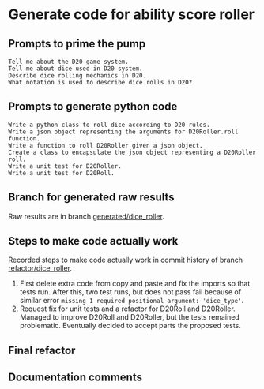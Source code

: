 # Generate code for ability score roller

## Prompts to prime the pump

    Tell me about the D20 game system.
    Tell me about dice used in D20 system.
    Describe dice rolling mechanics in D20.
    What notation is used to describe dice rolls in D20?

## Prompts to generate python code

    Write a python class to roll dice according to D20 rules.
    Write a json object representing the arguments for D20Roller.roll function.
    Write a function to roll D20Roller given a json object.
    Create a class to encapsulate the json object representing a D20Roller roll.
    Write a unit test for D20Roller.
    Write a unit test for D20Roll.

## Branch for generated raw results

Raw results are in branch [generated/dice_roller](https://github.com/newexo/d20-ai/tree/generated/dice_roller).

## Steps to make code actually work

Recorded steps to make code actually work in commit history of branch [refactor/dice_roller](https://github.com/newexo/d20-ai/tree/refactor/dice_roller).

1. First delete extra code from copy and paste and fix the imports so that tests run. After this, two test runs, but 
does not pass fail because of similar error `missing 1 required positional argument: 'dice_type'`.
2. Request fix for unit tests and a refactor for D20Roll and D20Roller. Managed to improve D20Roll and D20Roller, but 
the tests remained problematic. Eventually decided to accept parts the proposed tests.

## Final refactor

## Documentation comments
